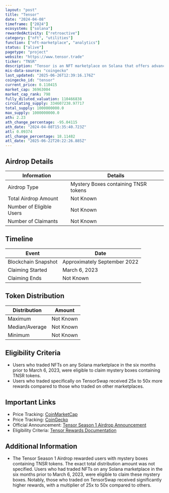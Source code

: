 ```yaml
---
layout: "post"
title: "Tensor"
date: "2024-04-08"
timeframe: ["2024"]
ecosystem: ["solana"]
rewardedActivity: ["retroactive"]
category: ["nft", "utilities"]
function: ["nft-marketplace", "analytics"]
status: ["alive"]
pagetype: "project"
website: "https://www.tensor.trade"
ticker: "TNSR"
description: "Tensor is an NFT marketplace on Solana that offers advanced trading features, including better coverage, more data, and advanced order types. It aims to provide a seamless and efficient trading experience for users."
mis-data-source: "coingecko"
last_updated: "2025-06-26T12:39:16.176Z"
coingecko_id: "tensor"
current_price: 0.110415
market_cap: 36963004
market_cap_rank: 798
fully_diluted_valuation: 110466838
circulating_supply: 334607238.97717
total_supply: 1000000000.0
max_supply: 1000000000.0
ath: 2.23
ath_change_percentage: -95.04115
ath_date: "2024-04-08T15:35:40.723Z"
atl: 0.09374
atl_change_percentage: 18.11482
atl_date: "2025-06-22T20:22:26.885Z"
---
```


## Airdrop Details

| Information              | Details                              |
| ------------------------ | ------------------------------------ |
| Airdrop Type             | Mystery Boxes containing TNSR tokens |
| Total Airdrop Amount     | Not Known                            |
| Number of Eligible Users | Not Known                            |
| Number of Claimants      | Not Known                            |

## Timeline

| Event               | Date                                              |
| ------------------- | ------------------------------------------------- |
| Blockchain Snapshot | Approximately September 2022                      |
| Claiming Started    | March 6, 2023                                     |
| Claiming Ends       | Not Known                                         |

## Token Distribution

| Distribution   | Amount    |
| -------------- | --------- |
| Maximum        | Not Known |
| Median/Average | Not Known |
| Minimum        | Not Known |

## Eligibility Criteria

- Users who traded NFTs on any Solana marketplace in the six months prior to March 6, 2023, were eligible to claim mystery boxes containing TNSR tokens.
- Users who traded specifically on TensorSwap received 25x to 50x more rewards compared to those who traded on other marketplaces.

## Important Links

- Price Tracking: [CoinMarketCap](https://coinmarketcap.com/currencies/tnsr)
- Price Tracking: [CoinGecko](https://www.coingecko.com/en/coins/tnsr)
- Official Announcement: [Tensor Season 1 Airdrop Announcement](https://x.com/tensor_hq/status/1632803117606764544)
- Eligibility Criteria: [Tensor Rewards Documentation](https://docs.tensor.trade/welcome/rewards)

## Additional Information

- The Tensor Season 1 Airdrop rewarded users with mystery boxes containing TNSR tokens. The exact total distribution amount was not specified. Users who had traded NFTs on any Solana marketplace in the six months prior to March 6, 2023, were eligible to claim these mystery boxes. Notably, those who traded on TensorSwap received significantly higher rewards, with a multiplier of 25x to 50x compared to others.